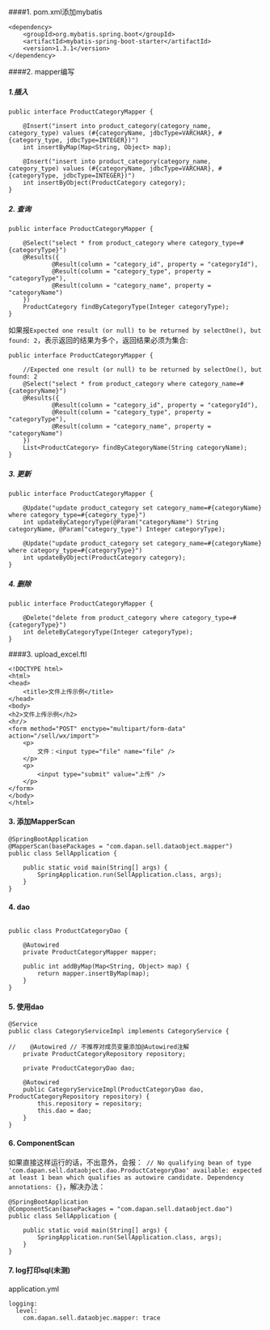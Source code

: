 
####1. pom.xml添加mybatis

```
<dependency>
    <groupId>org.mybatis.spring.boot</groupId>
    <artifactId>mybatis-spring-boot-starter</artifactId>
    <version>1.3.1</version>
</dependency>
```

####2. mapper编写

##### 1.插入

```
public interface ProductCategoryMapper {

    @Insert("insert into product_category(category_name, category_type) values (#{categoryName, jdbcType=VARCHAR}, #{category_type, jdbcType=INTEGER})")
    int insertByMap(Map<String, Object> map);

    @Insert("insert into product_category(category_name, category_type) values (#{categoryName, jdbcType=VARCHAR}, #{categoryType, jdbcType=INTEGER})")
    int insertByObject(ProductCategory category);
}
```

##### 2. 查询

```
public interface ProductCategoryMapper {

    @Select("select * from product_category where category_type=#{categoryType}")
    @Results({
            @Result(column = "category_id", property = "categoryId"),
            @Result(column = "category_type", property = "categoryType"),
            @Result(column = "category_name", property = "categoryName")
    })
    ProductCategory findByCategoryType(Integer categoryType);
}
```

如果报`Expected one result (or null) to be returned by selectOne(), but found: 2`，表示返回的结果为多个，返回结果必须为集合:

```
public interface ProductCategoryMapper {

    //Expected one result (or null) to be returned by selectOne(), but found: 2
    @Select("select * from product_category where category_name=#{categoryName}")
    @Results({
            @Result(column = "category_id", property = "categoryId"),
            @Result(column = "category_type", property = "categoryType"),
            @Result(column = "category_name", property = "categoryName")
    })
    List<ProductCategory> findByCategoryName(String categoryName);
}
```

##### 3. 更新

```
public interface ProductCategoryMapper {

    @Update("update product_category set category_name=#{categoryName} where category_type=#{category_type}")
    int updateByCategoryType(@Param("categoryName") String categoryName, @Param("category_type") Integer categoryType);

    @Update("update product_category set category_name=#{categoryName} where category_type=#{categoryType}")
    int updateByObject(ProductCategory category);
}
```

##### 4. 删除

```
public interface ProductCategoryMapper {

    @Delete("delete from product_category where category_type=#{categoryType}")
    int deleteByCategoryType(Integer categoryType);
}
```

####3. upload_excel.ftl

```
<!DOCTYPE html>
<html>
<head>
    <title>文件上传示例</title>
</head>
<body>
<h2>文件上传示例</h2>
<hr/>
<form method="POST" enctype="multipart/form-data" action="/sell/wx/import">
    <p>
        文件：<input type="file" name="file" />
    </p>
    <p>
        <input type="submit" value="上传" />
    </p>
</form>
</body>
</html>
```

#### 3. 添加MapperScan

```
@SpringBootApplication
@MapperScan(basePackages = "com.dapan.sell.dataobject.mapper")
public class SellApplication {

	public static void main(String[] args) {
		SpringApplication.run(SellApplication.class, args);
	}
}
```

#### 4. dao

```

public class ProductCategoryDao {

    @Autowired
    private ProductCategoryMapper mapper;

    public int addByMap(Map<String, Object> map) {
        return mapper.insertByMap(map);
    }
}
```

#### 5. 使用dao

```
@Service
public class CategoryServiceImpl implements CategoryService {

//    @Autowired // 不推荐对成员变量添加@Autowired注解
    private ProductCategoryRepository repository;

    private ProductCategoryDao dao;

    @Autowired
    public CategoryServiceImpl(ProductCategoryDao dao, ProductCategoryRepository repository) {
        this.repository = repository;
        this.dao = dao;
    }
}
```

#### 6. ComponentScan
如果直接这样运行的话，不出意外，会报：` // No qualifying bean of type 'com.dapan.sell.dataobject.dao.ProductCategoryDao' available: expected at least 1 bean which qualifies as autowire candidate. Dependency annotations: {}`，解决办法：

```
@SpringBootApplication
@ComponentScan(basePackages = "com.dapan.sell.dataobject.dao")
public class SellApplication {

	public static void main(String[] args) {
		SpringApplication.run(SellApplication.class, args);
	}
}
```

#### 7. log打印sql(未测)

application.yml

```
logging:
  level:
    com.dapan.sell.dataobjec.mapper: trace
```